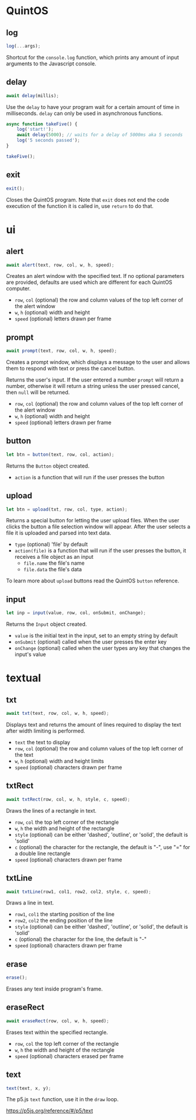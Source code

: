 # QuintOS

## log

```js
log(...args);
```

Shortcut for the `console.log` function, which prints any amount of input arguments to the Javascript console.

## delay

```js
await delay(millis);
```

Use the `delay` to have your program wait for a certain amount of time in milliseconds. `delay` can only be used in asynchronous functions.

```js
async function takeFive() {
	log('start!');
	await delay(5000); // waits for a delay of 5000ms aka 5 seconds
	log('5 seconds passed');
}

takeFive();
```

## exit

```js
exit();
```

Closes the QuintOS program. Note that `exit` does not end the code execution of the function it is called in, use `return` to do that.

# ui

## alert

```js
await alert(text, row, col, w, h, speed);
```

Creates an alert window with the specified text. If no optional parameters are provided, defaults are used which are different for each QuintOS computer.

- `row`, `col` (optional) the row and column values of the top left corner of the alert window
- `w`, `h` (optional) width and height
- `speed` (optional) letters drawn per frame

## prompt

```js
await prompt(text, row, col, w, h, speed);
```

Creates a prompt window, which displays a message to the user and allows them to respond with text or press the cancel button.

Returns the user's input. If the user entered a number `prompt` will return a number, otherwise it will return a string unless the user pressed cancel, then `null` will be returned.

- `row`, `col` (optional) the row and column values of the top left corner of the alert window
- `w`, `h` (optional) width and height
- `speed` (optional) letters drawn per frame

## button

```js
let btn = button(text, row, col, action);
```

Returns the `Button` object created.

- `action` is a function that will run if the user presses the button

## upload

```js
let btn = upload(txt, row, col, type, action);
```

Returns a special button for letting the user upload files. When the user clicks the button a file selection window will appear. After the user selects a file it is uploaded and parsed into text data.

- `type` (optional) 'file' by default
- `action(file)` is a function that will run if the user presses the button, it receives a file object as an input
  - `file.name` the file's name
  - `file.data` the file's data

To learn more about `upload` buttons read the QuintOS `button` reference.

## input

```js
let inp = input(value, row, col, onSubmit, onChange);
```

Returns the `Input` object created.

- `value` is the initial text in the input, set to an empty string by default
- `onSubmit` (optional) called when the user presses the enter key
- `onChange` (optional) called when the user types any key that changes the input's value

# textual

## txt

```js
await txt(text, row, col, w, h, speed);
```

Displays text and returns the amount of lines required to display the text after width limiting is performed.

- `text` the text to display
- `row`, `col` (optional) the row and column values of the top left corner of the text
- `w`, `h` (optional) width and height limits
- `speed` (optional) characters drawn per frame

## txtRect

```js
await txtRect(row, col, w, h, style, c, speed);
```

Draws the lines of a rectangle in text.

- `row`, `col` the top left corner of the rectangle
- `w`, `h` the width and height of the rectangle
- `style` (optional) can be either 'dashed', 'outline', or 'solid', the default is 'solid'
- `c` (optional) the character for the rectangle, the default is "-", use "=" for a double line rectangle
- `speed` (optional) characters drawn per frame

## txtLine

```js
await txtLine(row1, col1, row2, col2, style, c, speed);
```

Draws a line in text.

- `row1`, `col1` the starting position of the line
- `row2`, `col2` the ending position of the line
- `style` (optional) can be either 'dashed', 'outline', or 'solid', the default is 'solid'
- `c` (optional) the character for the line, the default is "-"
- `speed` (optional) characters drawn per frame

## erase

```js
erase();
```

Erases any text inside program's frame.

## eraseRect

```js
await eraseRect(row, col, w, h, speed);
```

Erases text within the specified rectangle.

- `row`, `col` the top left corner of the rectangle
- `w`, `h` the width and height of the rectangle
- `speed` (optional) characters erased per frame

## text

```js
text(text, x, y);
```

The p5.js `text` function, use it in the `draw` loop.

<https://p5js.org/reference/#/p5/text>
